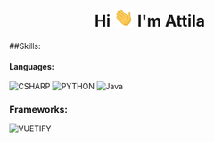 <h1 align="center">Hi <img width="35" src="https://github.com/1999AZZAR/1999AZZAR/blob/main/resources/img/waving.gif"> I'm Attila</h1>

##Skills:
#### Languages: 
![CSHARP](https://img.shields.io/badge/CSHARP-blueviolet?style=for-the-badge&logo=CSHARP&logoColor=white)
![PYTHON](https://img.shields.io/badge/PYTHON-blue?style=for-the-badge&logo=PYTHON&logoColor=yellow)
![Java](https://img.shields.io/badge/Java-ED8B00?style=for-the-badge&logo=java&logoColor=white)
### Frameworks:
![VUETIFY](https://img.shields.io/badge/VUETIFY-blue?style=for-the-badge&logo=VUETIFY&logoColor=white)
